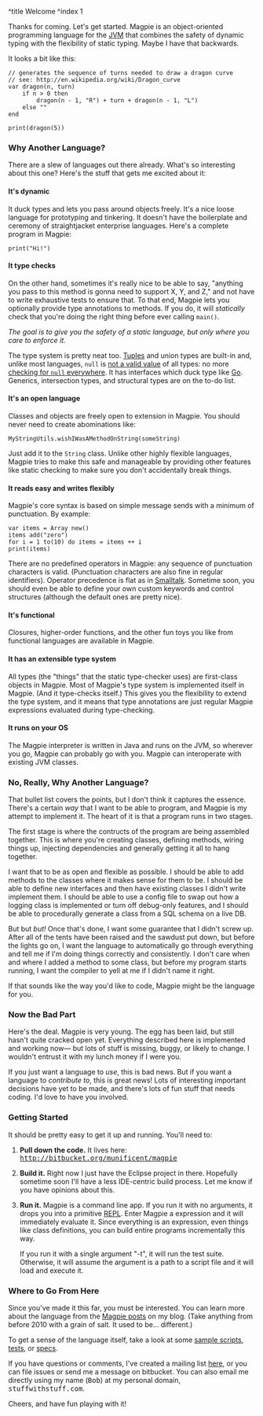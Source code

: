 ^title Welcome
^index 1

Thanks for coming. Let's get started. Magpie is an object-oriented programming language for the [JVM](http://en.wikipedia.org/wiki/Java_Virtual_Machine) that combines the safety of dynamic typing with the flexibility of static typing. Maybe I have that backwards.

It looks a bit like this:

    // generates the sequence of turns needed to draw a dragon curve
    // see: http://en.wikipedia.org/wiki/Dragon_curve
    var dragon(n, turn)
        if n > 0 then
            dragon(n - 1, "R") + turn + dragon(n - 1, "L")
        else ""
    end

    print(dragon(5))

### Why Another Language?

There are a slew of languages out there already. What's so interesting about this one? Here's the stuff that gets me excited about it:

#### It's dynamic

It duck types and lets you pass around objects freely. It's a nice loose
language for prototyping and tinkering. It doesn't have the boilerplate and
ceremony of straightjacket enterprise languages. Here's a complete program in
Magpie:

    print("Hi!")

#### It type checks

On the other hand, sometimes it's really nice to be able to say, "anything you
pass to this method is gonna need to support X, Y, and Z," and not have to write
exhaustive tests to ensure that. To that end, Magpie lets you optionally provide
type annotations to methods. If you do, it will *statically* check that you're
doing the right thing before ever calling `main()`.

*The goal is to give you the safety of a static language, but only where you
care to enforce it.*

The type system is pretty neat too.
[Tuples](http://journal.stuffwithstuff.com/2009/05/05/one-and-only-one/) and
union types are built-in and, unlike most languages, `null` is [not a valid
value](http://journal.stuffwithstuff.com/2010/08/23/void-null-maybe-and-nothing/)
of all types: no more [checking for `null`
everywhere](http://lambda-the-ultimate.org/node/3186). It has interfaces which
duck type like
[Go](http://golang.org/doc/effective_go.html#interfaces_and_types). Generics,
intersection types, and structural types are on the to-do list.

#### It's an open language

Classes and objects are freely open to extension in Magpie. You should never
need to create abominations like:

    MyStringUtils.wishIWasAMethodOnString(someString)

Just add it to the `String` class. Unlike other highly flexible languages,
Magpie tries to make this safe and manageable by providing other features like
static checking to make sure you don't accidentally break things.

#### It reads easy and writes flexibly

Magpie's core syntax is based on simple message sends with a minimum of
punctuation. By example:

    var items = Array new()
    items add("zero")
    for i = 1 to(10) do items = items ++ i
    print(items)

There are no predefined operators in Magpie: any sequence of punctuation
characters is valid. (Punctuation characters are also fine in regular
identifiers). Operator precedence is flat as in
[Smalltalk](http://en.wikipedia.org/wiki/Smalltalk#Messages). Sometime soon, you
should even be able to define your own custom keywords and control structures
(although the default ones are pretty nice).

#### It's functional

Closures, higher-order functions, and the other fun toys you like from
functional languages are available in Magpie.

#### It has an extensible type system

All types (the "things" that the static type-checker uses) are first-class
objects in Magpie. Most of Magpie's type system is implemented itself in Magpie.
(And it type-checks itself.) This gives you the flexibility to extend the type
system, and it means that type annotations are just regular Magpie expressions
evaluated during type-checking.

#### It runs on your OS

The Magpie interpreter is written in Java and runs on the JVM, so wherever you
go, Magpie can probably go with you. Magpie can interoperate with existing JVM
classes.

### No, Really, Why Another Language?

That bullet list covers the points, but I don't think it captures the essence.
There's a certain *way* that I want to be able to program, and Magpie is my
attempt to implement it. The heart of it is that a program runs in two stages.

The first stage is where the contructs of the program are being assembled together. This is where you're creating classes, defining methods, wiring things up, injecting dependencies and generally getting it all to hang together.

I want that to be as open and flexible as possible. I should be able to add methods to the classes where it makes sense for them to be. I should be able to define new interfaces and then have existing classes I didn't write implement them. I should be able to use a config file to swap out how a logging class is implemented or turn off debug-only features, and I should be able to procedurally generate a class from a SQL schema on a live DB.

But but *but!* Once that's done, I want some guarantee that I didn't screw up. After all of the tents have been raised and the sawdust put down, but before the lights go on, I want the language to automatically go through everything and tell me if I'm doing things correctly and consistently. I don't care when and where I added a method to some class, but before my program starts running, I want the compiler to yell at me if I didn't name it right.

If that sounds like the way you'd like to code, Magpie might be the language for you.

### Now the Bad Part

Here's the deal. Magpie is very young. The egg has been laid, but still hasn't
quite cracked open yet. Everything described here is implemented and working
now&mdash; but lots of stuff is missing, buggy, or likely to change. I wouldn't
entrust it with my lunch money if I were you.

If you just want a language to *use*, this is bad news. But if you want a
language to *contribute to*, this is great news! Lots of interesting important
decisions have yet to be made, and there's lots of fun stuff that needs coding.
I'd love to have you involved.

### Getting Started

It should be pretty easy to get it up and running. You'll need to:

1. **Pull down the code.** It lives here: <tt><a href="http://bitbucket.org/munificent/magpie">http://bitbucket.org/munificent/magpie</a></tt>

2. **Build it.** Right now I just have the Eclipse project in there. Hopefully 
   sometime soon I'll have a less IDE-centric build process. Let me know if you
   have opinions about this.
   
3. **Run it.** Magpie is a command line app. If you run it with no arguments,
   it drops you into a primitive [REPL](http://en.wikipedia.org/wiki/REPL).
   Enter Magpie a expression and it will immediately evaluate it. Since
   everything is an expression, even things like class definitions, you can
   build entire programs incrementally this way.
   
   If you run it with a single argument "-t", it will run the test suite.
   Otherwise, it will assume the argument is a path to a script file and it will
   load and execute it.

### Where to Go From Here

Since you've made it this far, you must be interested. You can learn more about
the language from the [Magpie posts](http://journal.stuffwithstuff.com/category/magpie/) on my blog. (Take anything from before 2010 with a grain of salt. It used to be... different.)

To get a sense of the language itself, take a look at some [sample scripts](http://bitbucket.org/munificent/magpie/src/tip/script/), [tests](http://bitbucket.org/munificent/magpie/src/tip/test/), or [specs](http://bitbucket.org/munificent/magpie/src/tip/spec/).

If you have questions or comments, I've created a mailing list
[here](http://groups.google.com/group/magpie-lang), or you can file issues or
send me a message on bitbucket. You can also email me directly using my name
(<tt>Bob</tt>) at my personal domain, <tt>stuffwithstuff.com</tt>.

Cheers, and have fun playing with it!